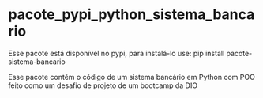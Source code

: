 # pacote_pypi_python_sistema_bancario

Esse pacote está disponível no pypi, para instalá-lo use: pip install pacote-sistema-bancario

Esse pacote contém o código de um sistema bancário em Python com POO feito como um desafio de projeto de um bootcamp da DIO
